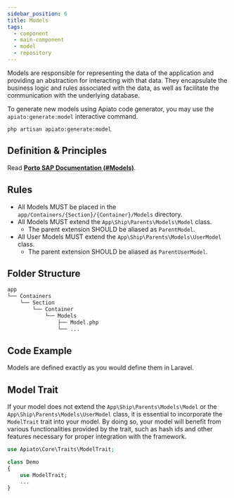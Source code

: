 ```yaml
---
sidebar_position: 6
title: Models
tags:
  - component
  - main-component
  - model
  - repository
---
```


Models are responsible for representing the data of the application
and providing an abstraction for interacting with that data.
They encapsulate the business logic and rules associated with the data,
as well as facilitate the communication with the underlying database.

To generate new models using Apiato code generator, you may use the `apiato:generate:model` interactive command.

```
php artisan apiato:generate:model
```

## Definition & Principles

Read [**Porto SAP Documentation (#Models)**](https://github.com/Mahmoudz/Porto#definitions--principles).

## Rules

- All Models MUST be placed in the `app/Containers/{Section}/{Container}/Models` directory.
- All Models MUST extend the `App\Ship\Parents\Models\Model` class.
  - The parent extension SHOULD be aliased as `ParentModel`.
- All User Models MUST extend the `App\Ship\Parents\Models\UserModel` class.
  - The parent extension SHOULD be aliased as `ParentUserModel`.

## Folder Structure

```markdown
app
└── Containers
    └── Section
        └── Container
            └── Models
                ├── Model.php
                └── ...
```

## Code Example

Models are defined exactly as you would define them in Laravel.

## Model Trait

If your model does not extend the `App\Ship\Parents\Models\Model` or the `App\Ship\Parents\Models\UserModel` class,
it is essential to incorporate the `ModelTrait` trait into your model.
By doing so, your model will benefit from various functionalities provided by the trait,
such as hash ids and other features necessary for proper integration with the framework.

```php
use Apiato\Core\Traits\ModelTrait;

class Demo
{
    use ModelTrait;
    ...
}
```
